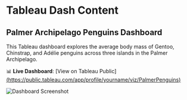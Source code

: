 # Tableau Dash Content

## Palmer Archipelago Penguins Dashboard

This Tableau dashboard explores the average body mass of Gentoo, Chinstrap, and Adélie penguins across three islands in the Palmer Archipelago.

📊 **Live Dashboard**: [View on Tableau Public][(https://public.tableau.com/app/profile/yourname/viz/PalmerPenguins)](https://public.tableau.com/app/profile/lauren.schwartzenburg/viz/PalmerPenguinsAntarctica/DashboardMain?publish=yes)

![Dashboard Screenshot](Palmer_Penguins_Tableau_Screenshot.png)
